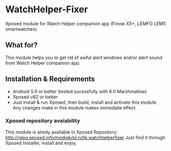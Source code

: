 # WatchHelper-Fixer
Xposed module for Watch Helper companion app (Finow X5+, LEMFO LEM5 smartwatches)

## What for?
This module helps you to get rid of awful alert windows and/or alert sound from Watch Helper companion app.

## Installation & Requirements
- Android 5.0 or better (tested sucessfully with 6.0 Marshmallow)
- Xposed v82 or better
- Just install & run Xposed, then build, install and activate this module. Any changes make in this module makes immediate effect.

### Xposed repository avaiability
This module is alredy available in Xposed Repository: http://repo.xposed.info/module/pl.rufik.watchhelperfixer
Just find it through Xposed Installer, install and enjoy.
